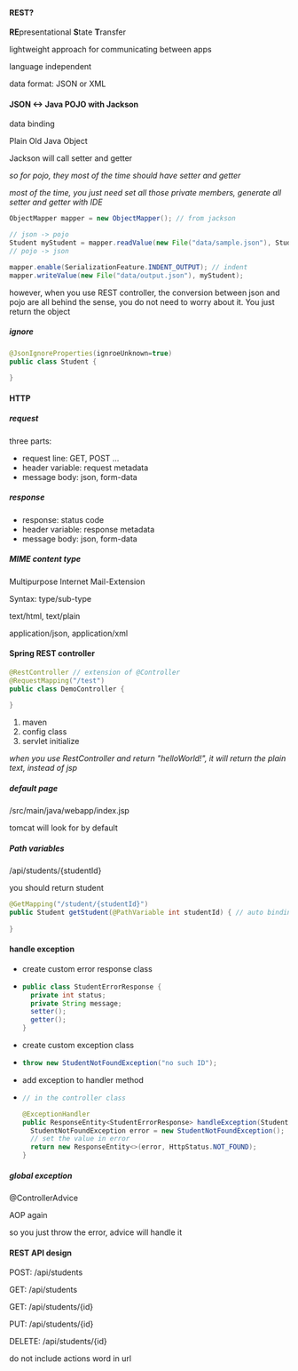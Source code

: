 #### REST?

**RE**presentational **S**tate **T**ransfer

lightweight approach for communicating between apps

language independent

data format: JSON or XML

#### JSON <-> Java POJO with Jackson

data binding

Plain Old Java Object

Jackson will call setter and getter

*so for pojo, they most of the time should have setter and getter*

*most of the time, you just need set all those private members, generate all setter and getter with IDE*

```java
ObjectMapper mapper = new ObjectMapper(); // from jackson

// json -> pojo
Student myStudent = mapper.readValue(new File("data/sample.json"), Student.class);
// pojo -> json

mapper.enable(SerializationFeature.INDENT_OUTPUT); // indent
mapper.writeValue(new File("data/output.json"), myStudent);
```

however, when you use REST controller, the conversion between json and pojo are all behind the sense, you do not need to worry about it. You just return the object

##### ignore

```java
@JsonIgnoreProperties(ignroeUnknown=true)
public class Student {
  
}
```

#### HTTP

##### request

three parts:

- request line: GET, POST ...
- header variable: request metadata
- message body: json, form-data

##### response

- response: status code
- header variable: response metadata
- message body: json, form-data

##### MIME content type

Multipurpose Internet Mail-Extension

Syntax: type/sub-type

text/html, text/plain

application/json, application/xml

#### Spring REST controller

```java
@RestController // extension of @Controller
@RequestMapping("/test")
public class DemoController {
  
}
```

1. maven
1. config class
1. servlet initialize

*when you use RestController and return "helloWorld!", it will return the plain text, instead of jsp*

##### default page

/src/main/java/webapp/index.jsp

tomcat will look for by default

##### Path variables

/api/students/{studentId}

you should return student

```java
@GetMapping("/student/{studentId}")
public Student getStudent(@PathVariable int studentId) { // auto binding
  
}
```

#### handle exception

- create custom error response class

- ```java
  public class StudentErrorResponse {
    private int status;
  	private String message;
    setter();
    getter();
  }
  ```

- create custom exception class

- ```java
  throw new StudentNotFoundException("no such ID");
  ```

- add exception to handler method

- ```java
  // in the controller class
  
  @ExceptionHandler
  public ResponseEntity<StudentErrorResponse> handleException(StudentNotFoundException exc) {
    StudentNotFoundException error = new StudentNotFoundException();
    // set the value in error
    return new ResponseEntity<>(error, HttpStatus.NOT_FOUND);
  }
  ```

  

##### global exception

@ControllerAdvice

AOP again

so you just throw the error, advice will handle it

#### REST API design

POST: /api/students

GET: /api/students

GET: /api/students/{id}

PUT: /api/students/{id}

DELETE: /api/students/{id}

do not include actions word in url

